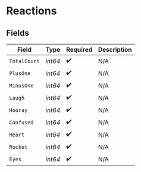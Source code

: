# Reactions


## Fields

| Field              | Type               | Required           | Description        |
| ------------------ | ------------------ | ------------------ | ------------------ |
| `TotalCount`       | *int64*            | :heavy_check_mark: | N/A                |
| `PlusOne`          | *int64*            | :heavy_check_mark: | N/A                |
| `MinusOne`         | *int64*            | :heavy_check_mark: | N/A                |
| `Laugh`            | *int64*            | :heavy_check_mark: | N/A                |
| `Hooray`           | *int64*            | :heavy_check_mark: | N/A                |
| `Confused`         | *int64*            | :heavy_check_mark: | N/A                |
| `Heart`            | *int64*            | :heavy_check_mark: | N/A                |
| `Rocket`           | *int64*            | :heavy_check_mark: | N/A                |
| `Eyes`             | *int64*            | :heavy_check_mark: | N/A                |